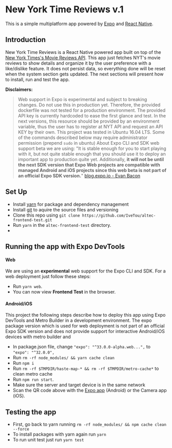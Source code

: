 # New York Time Reviews v.1

This is a simple multiplatform app powered by [Expo](https://docs.expo.io) and [React Native](https://facebook.github.io/react-native/docs/getting-started).

## Introduction

New York Time Reviews is a React Native powered app built on top of the  [New York Times's Movie Reviews API](https://developer.nytimes.com/docs/movie-reviews-api/1/overview). This app just fetches NYT's movie reviews to show details and organize it by the user preference with a like/dislike feature. It does not persist data, so everything done will be reset when the system section gets updated. 
The next sections will present how to install, run and test the app.

**Disclaimers:**
> Web support in Expo is experimental and subject to breaking changes. Do not use this in production yet. Therefore, the provided dockerfile was not tested for a production environment.
> The provided API key is currently hardcoded to ease the first glance and test. In the next versions, this resource should be provided by an environment variable, thus the user has to register at NYT API and request an API KEY by their own.
> This project was tested in Ubuntu 16.04 LTS. Some of the commands described below may require administrator permission (prepend `sudo` in ubuntu) 
> About Expo CLI and SDK web support beta we are using: "It is stable enough for you to start playing with it, but not quite stable enough that you should use it to deploy an important app to production quite yet. Additionally, **it will not be until the next SDK version that Expo Web projects are compatible with managed Android and iOS projects since this web beta is not part of an official Expo SDK version.**" [blog.expo.io - Evan Bacon](https://blog.expo.io/expo-cli-and-sdk-web-support-beta-d0c588221375)


## Set Up

- Install [yarn](https://yarnpkg.com/en/docs/install) for package and dependency management
- Install [git](https://git-scm.com/book/en/v2/Getting-Started-Installing-Git) to aquire the source files and versioning
- Clone this repo using `git clone https://github.com/IveTou/altec-frontend-test.git`
- Run `yarn` in the `altec-frontend-test` directory.
- 
## Running the app with Expo DevTools

#### Web

We are using an **experimental** web support for the Expo CLI and SDK.
For a web deployment just follow these steps:

- Run `yarn web`.
- You can now view **Frontend Test** in the browser.

#### Android/iOS
This project the following steps describe how to deploy this app using Expo DevTools and Metro Builder in a development environment. The expo package version which is used for web deployment is not part of an official Expo SDK version and  does not provide support for interactive Android/iOS devices with metro builder and 


- In package.json file, change `"expo": "^33.0.0-alpha.web...",` to `"expo": "^32.0.0",`
- Run `rm -rf node_modules/ && yarn cache clean`
- Run `npm i`
- Run `rm -rf $TMPDIR/haste-map-* && rm -rf $TMPDIR/metro-cache*` to clean metro cache
- Run `npm run start`.
- Make sure the server and target device is in the same network
- Scan the QR code above with the [Expo app](https://play.google.com/store/apps/details?id=host.exp.exponent&hl=pt_BR) (Android) or the Camera app (iOS).

## Testing the app
- First, go back to yarn running `rm -rf node_modules/ && npm cache clean --force` 
- To install packages with yarn again run `yarn` 
- To run unit test just run `yarn test`

